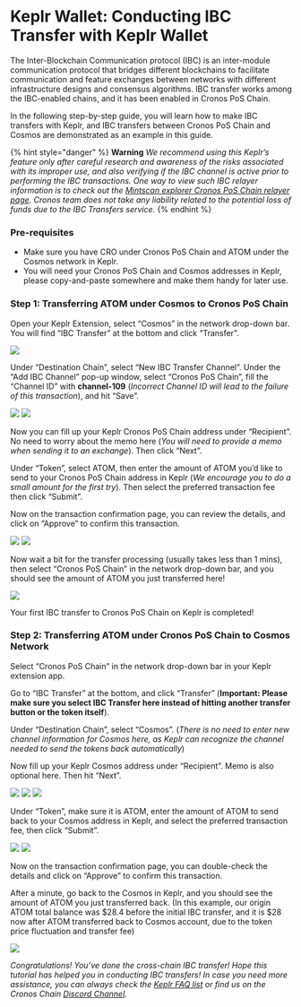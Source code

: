 # Keplr Wallet: Conducting IBC Transfer with Keplr Wallet

The Inter-Blockchain Communication protocol (IBC) is an inter-module communication protocol that bridges different blockchains to facilitate communication and feature exchanges between networks with different infrastructure designs and consensus algorithms. IBC transfer works among the IBC-enabled chains, and it has been enabled in Cronos PoS Chain.

In the following step-by-step guide, you will learn how to make IBC transfers with Keplr, and IBC transfers between Cronos PoS Chain and Cosmos are demonstrated as an example in this guide.



{% hint style="danger" %}
**Warning** _We recommend using this Keplr’s feature only after careful research and awareness of the risks associated with its improper use, and also verifying if the IBC channel is active prior to performing the IBC transactions. One way to view such IBC relayer information is to check out the_ [_Mintscan explorer Cronos PoS Chain relayer page_](https://www.mintscan.io/crypto-org/relayers)_. Cronos team does not take any liability related to the potential loss of funds due to the IBC Transfers service._
{% endhint %}

### Pre-requisites

* Make sure you have CRO under Cronos PoS Chain and ATOM under the Cosmos network in Keplr.
* You will need your Cronos PoS Chain and Cosmos addresses in Keplr, please copy-and-paste somewhere and make them handy for later use.

### Step 1: Transferring ATOM under Cosmos to Cronos PoS Chain

Open your Keplr Extension, select “Cosmos” in the network drop-down bar. You will find “IBC Transfer” at the bottom and click “Transfer”.

![](assets/keplr\_wallet/IBC-s1-1.png)

Under “Destination Chain”, select “New IBC Transfer Channel”. Under the “Add IBC Channel” pop-up window, select “Cronos PoS Chain”, fill the “Channel ID” with **channel-109** (_Incorrect Channel ID will lead to the failure of this transaction_), and hit “Save”.

![](assets/keplr\_wallet/IBC-s1-2.png) ![](assets/keplr\_wallet/IBC-s1-3.png)

Now you can fill up your Keplr Cronos PoS Chain address under “Recipient”. No need to worry about the memo here (_You will need to provide a memo when sending it to an exchange_). Then click “Next”.

Under “Token”, select ATOM, then enter the amount of ATOM you’d like to send to your Cronos PoS Chain address in Keplr (_We encourage you to do a small amount for the first try_). Then select the preferred transaction fee then click “Submit”.

Now on the transaction confirmation page, you can review the details, and click on “Approve” to confirm this transaction.

![](assets/keplr\_wallet/IBC-s1-4.png) ![](assets/keplr\_wallet/IBC-s1-5.png)

Now wait a bit for the transfer processing (usually takes less than 1 mins), then select “Cronos PoS Chain” in the network drop-down bar, and you should see the amount of ATOM you just transferred here!

![](assets/keplr\_wallet/IBC-s1-6.png)

Your first IBC transfer to Cronos PoS Chain on Keplr is completed!

### Step 2: Transferring ATOM under Cronos PoS Chain to Cosmos Network

Select “Cronos PoS Chain” in the network drop-down bar in your Keplr extension app.

Go to “IBC Transfer” at the bottom, and click “Transfer” (**Important: Please make sure you select IBC Transfer here instead of hitting another transfer button or the token itself**).

Under “Destination Chain”, select “Cosmos”. (_There is no need to enter new channel information for Cosmos here, as Keplr can recognize the channel needed to send the tokens back automatically_)

Now fill up your Keplr Cosmos address under “Recipient”. Memo is also optional here. Then hit “Next”.

![](assets/keplr\_wallet/IBC-s2-1.png) ![](assets/keplr\_wallet/IBC-s2-2.png) ![](assets/keplr\_wallet/IBC-s2-3.png)

Under “Token”, make sure it is ATOM, enter the amount of ATOM to send back to your Cosmos address in Keplr, and select the preferred transaction fee, then click “Submit”.

![](assets/keplr\_wallet/IBC-s2-4.png) ![](assets/keplr\_wallet/IBC-s2-5.png)

Now on the transaction confirmation page, you can double-check the details and click on “Approve” to confirm this transaction.

After a minute, go back to the Cosmos in Keplr, and you should see the amount of ATOM you just transferred back. (In this example, our origin ATOM total balance was $28.4 before the initial IBC transfer, and it is $28 now after ATOM transferred back to Cosmos account, due to the token price fluctuation and transfer fee)

![](assets/keplr\_wallet/IBC-s2-6.png)

_Congratulations! You’ve done the cross-chain IBC transfer! Hope this tutorial has helped you in conducting IBC transfers! In case you need more assistance, you can always check the_ [_Keplr FAQ list_](https://faq.keplr.app/) _or find us on the Cronos Chain_ [_Discord Channel_](https://discord.com/invite/pahqHz26q4)_._

